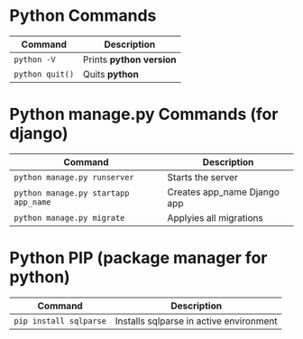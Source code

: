 
# Python Commands
|Command| Description|
|-------|------------|
|`python -V`  | Prints **python version** |
|`python quit()`  | Quits **python** |

# Python manage.py Commands (for django)
|Command| Description|
|-------|------------|
|`python manage.py runserver`  | Starts the server|
|`python manage.py startapp app_name`  | Creates app_name Django app|
|`python manage.py migrate`  | Applyies all migrations |

# Python PIP (package manager for python)
|Command| Description|
|-------|------------|
|`pip install sqlparse`  | Installs sqlparse in active environment|
